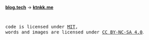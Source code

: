 **[blog.tech](https://github.com/ktnkk/blog.tech)** -> **[ktnkk.me](https://ktnkk.me)**

<br>

<samp>code is licensed under <a href='./LICENSE'>MIT</a>,<br> words and images
are licensed under <a href='https://creativecommons.org/licenses/by-nc-sa/4.0/'>
CC BY-NC-SA 4.0</a></samp>.
